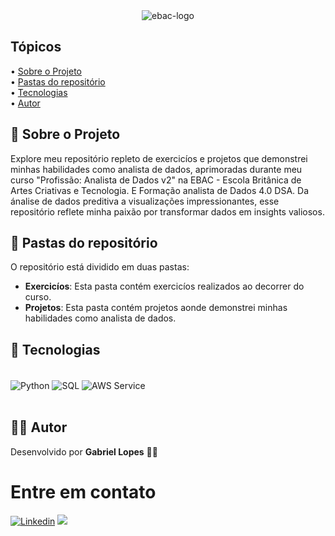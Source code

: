 <div align="center">
  <img src="https://raw.githubusercontent.com/andre-marcos-perez/ebac-course-utils/main/media/logo/newebac_logo_black_half.png" alt="ebac-logo" />
</div>

## Tópicos

<div>
 • <a href="#-sobre-o-projeto">Sobre o Projeto</a> </br>
 • <a href="#-pastas-do-repositório">Pastas do repositório</a> </br>
 • <a href="#-tecnologias">Tecnologias</a> </br>
 • <a href="#-autor">Autor</a> </br>
</div>

## 👀 Sobre o Projeto

Explore meu repositório repleto de exercicíos e projetos que demonstrei minhas habilidades como analista de dados, aprimoradas durante meu curso "Profissão: Analista de Dados v2" na EBAC - Escola Britânica de Artes Criativas e Tecnologia. E Formação analista de Dados 4.0 DSA. Da ánalise de dados preditiva a visualizações impressionantes, esse repositório reflete minha paixão por transformar dados em insights valiosos.

## 📄 Pastas do repositório

O repositório está dividido em duas pastas:

- **Exercicíos**: Esta pasta contém exercicíos realizados ao decorrer do curso.
- **Projetos**: Esta pasta contém projetos aonde demonstrei minhas habilidades como analista de dados.

## 🚀 Tecnologias

<div style="display: inline_block"><br/>
  <img align="center" alt="Python" src="https://img.shields.io/badge/Python-14354C?style=for-the-badge&logo=python&logoColor=white"/>
  <img align="center" alt="SQL" src="https://img.shields.io/badge/MySQL-00000F?style=for-the-badge&logo=mysql&logoColor=white"/>
  <img align="center" alt="AWS Service" src="https://img.shields.io/badge/Amazon_AWS-FF9900?style=for-the-badge&logo=amazonaws&logoColor=white"/>
</div><br/>

## 🧑‍💻 Autor

Desenvolvido por **Gabriel Lopes** 👋🏻

# Entre em contato

[![Linkedin](https://img.shields.io/badge/LinkedIn-0077B5?style=for-the-badge&logo=linkedin&logoColor=white)](https://www.linkedin.com/in/gabriel-leonardo-lopes/)
[![](https://img.shields.io/badge/Gmail-D14836?style=for-the-badge&logo=gmail&logoColor=white)](tanakaamc1@gmail.com)
